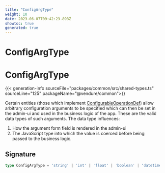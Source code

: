 ```yaml
---
title: "ConfigArgType"
weight: 10
date: 2023-06-07T09:42:23.893Z
showtoc: true
generated: true
---
```

<!-- This file was generated from the Vendure source. Do not modify. Instead, re-run the "docs:build" script -->

# ConfigArgType
<div class="symbol">


# ConfigArgType

{{< generation-info sourceFile="packages/common/src/shared-types.ts" sourceLine="125" packageName="@vendure/common">}}

Certain entities (those which implement <a href='/typescript-api/configurable-operation-def/#configurableoperationdef'>ConfigurableOperationDef</a>) allow arbitrary
configuration arguments to be specified which can then be set in the admin-ui and used in
the business logic of the app. These are the valid data types of such arguments.
The data type influences:

1. How the argument form field is rendered in the admin-ui
2. The JavaScript type into which the value is coerced before being passed to the business logic.

## Signature

```TypeScript
type ConfigArgType = 'string' | 'int' | 'float' | 'boolean' | 'datetime' | 'ID'
```
</div>
